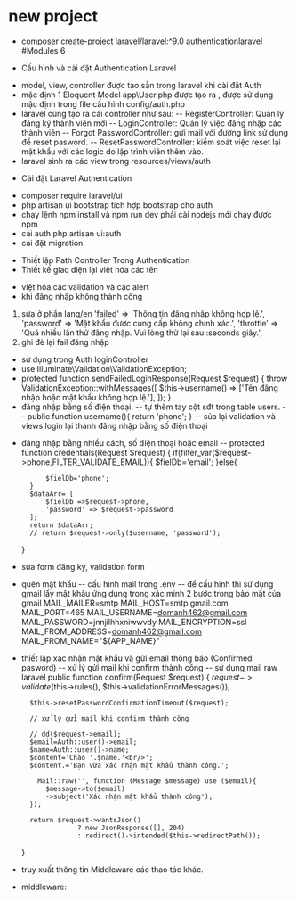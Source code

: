 # new project
- composer create-project laravel/laravel:^9.0 authenticationlaravel
#Modules 6
* Cấu hình và cài đặt Authentication Laravel
- model, view, controller được tạo sẵn trong laravel khi cài đặt Auth
- mặc định 1 Eloquent Model app\User.php được tạo ra , được sử dụng mặc định trong file cấu hình config/auth.php
- laravel cũng tạo ra cái controller như sau:
-- RegisterController: Quản lý đăng ký thành viên mới
-- LoginController: Quản lý việc đăng nhập các thành viên
-- Forgot PasswordController: gửi mail với đường link  sử dụng để reset pasword.
-- ResetPasswordController: kiểm soát việc reset lại mật khẩu  với các logic do lập trình viên thêm vào.
- laravel sinh ra các view trong resources/views/auth
* Cài đặt Laravel Authentication
- composer require laravel/ui
- php artisan ui bootstrap tích hợp bootstrap cho auth
- chạy lệnh npm install và npm run dev phải cài nodejs mới chạy được npm
- cài auth php artisan ui:auth
- cài đặt migration 
* Thiết lập Path Controller Trong Authentication
* Thiết kế giao diện lại việt hóa các tên
- việt hóa các validation và các alert
- khi đăng nhập không thành công
1. sửa ở phần lang/en
    'failed' => 'Thông tin đăng nhập không hợp lệ.',
    'password' => 'Mật khẩu được cung cấp không chính xác.',
    'throttle' => 'Quá nhiều lần thử đăng nhập. Vui lòng thử lại sau :seconds giây.',
2. ghi đè lại fail đăng nhập
- sử dụng trong Auth loginController
- use Illuminate\Validation\ValidationException;
- protected function sendFailedLoginResponse(Request $request)
    {
        throw ValidationException::withMessages([
            $this->username() => ['Tên đăng nhập hoặc mật khẩu không hợp lệ.'],
        ]);
    }
- đăng nhập bằng số điện thoại.
-- tự thêm tay cột sđt trong table users.
-- public function username(){
        return 'phone'; 
    }
-- sủa lại validation và views login lại thành đăng nhập bằng số điện thoại
* đăng nhập bằng nhiều cách, số điện thoại hoặc email
-- protected function credentials(Request $request)
    {
        if(filter_var($request->phone,FILTER_VALIDATE_EMAIL)){
            $fielDb='email';
        }else{

            $fielDb='phone';
        }
        $dataArr= [
            $fielDb =>$request->phone,
            'password' => $request->password
        ];
        return $dataArr;
        // return $request->only($username, 'password');
    }
* sửa form đăng ký, validation form 
- quên mật khẩu
-- cấu hình mail trong .env
-- để cấu hình thì sử dụng gmail lấy mật khẩu ứng dụng trong xác minh 2 bước trong bảo mật của gmail
MAIL_MAILER=smtp
MAIL_HOST=smtp.gmail.com
MAIL_PORT=465
MAIL_USERNAME=domanh462@gmail.com
MAIL_PASSWORD=jnnjilhhxniwwvdy
MAIL_ENCRYPTION=ssl
MAIL_FROM_ADDRESS=domanh462@gmail.com
MAIL_FROM_NAME="${APP_NAME}"

* thiết lập xác nhận mật khẩu và gửi email thông báo (Confirmed pasword)
-- xử lý gửi mail khi confirm thành công
-- sử dụng mail raw laravel
 public function confirm(Request $request)
    {
        $request->validate($this->rules(), $this->validationErrorMessages());

        $this->resetPasswordConfirmationTimeout($request);

        // xử lý gửi mail khi confirm thành công

        // dd($request->email);
        $email=Auth::user()->email;
        $name=Auth::user()->name;
        $content='Chào '.$name.'<br/>';
        $content.='Bạn vừa xác nhận mật khẩu thành công.';

          Mail::raw('', function (Message $message) use ($email){
            $message->to($email)
            ->subject('Xác nhận mật khẩu thành công');
        });

        return $request->wantsJson()
                    ? new JsonResponse([], 204)
                    : redirect()->intended($this->redirectPath());
    }
* truy xuất thông tin Middleware các thao tác khác.
- middleware:






